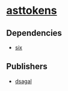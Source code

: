 # [asttokens](https://pypi.org/project/asttokens)

## Dependencies
- [six](packages/s/six.md)



## Publishers
- [dsagal](https://pypi.org/user/dsagal)

